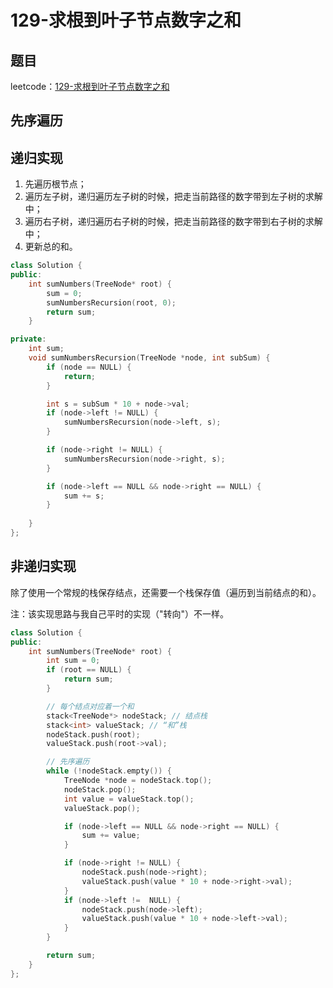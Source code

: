# 129-求根到叶子节点数字之和

## 题目

leetcode：[129-求根到叶子节点数字之和](https://leetcode-cn.com/problems/sum-root-to-leaf-numbers/)

## 先序遍历

## 递归实现

1. 先遍历根节点；
2. 遍历左子树，递归遍历左子树的时候，把走当前路径的数字带到左子树的求解中；
3. 遍历右子树，递归遍历右子树的时候，把走当前路径的数字带到右子树的求解中；
4. 更新总的和。

```c++
class Solution {
public:
    int sumNumbers(TreeNode* root) {
        sum = 0;
        sumNumbersRecursion(root, 0);
        return sum;
    }

private:
    int sum;
    void sumNumbersRecursion(TreeNode *node, int subSum) {
        if (node == NULL) {
            return;
        }

        int s = subSum * 10 + node->val;
        if (node->left != NULL) {
            sumNumbersRecursion(node->left, s);
        }

        if (node->right != NULL) {
            sumNumbersRecursion(node->right, s);
        }

        if (node->left == NULL && node->right == NULL) {
            sum += s;
        }
        
    }
};
```

## 非递归实现

除了使用一个常规的栈保存结点，还需要一个栈保存值（遍历到当前结点的和）。

注：该实现思路与我自己平时的实现（"转向"）不一样。

```c++
class Solution {
public:
    int sumNumbers(TreeNode* root) {
        int sum = 0;
        if (root == NULL) {
            return sum;
        }

        // 每个结点对应着一个和
        stack<TreeNode*> nodeStack; // 结点栈
        stack<int> valueStack; // “和”栈
        nodeStack.push(root);
        valueStack.push(root->val);

        // 先序遍历
        while (!nodeStack.empty()) {
            TreeNode *node = nodeStack.top();
            nodeStack.pop();
            int value = valueStack.top();
            valueStack.pop();

            if (node->left == NULL && node->right == NULL) {
                sum += value;
            }

            if (node->right != NULL) {
                nodeStack.push(node->right);
                valueStack.push(value * 10 + node->right->val);
            }
            if (node->left !=  NULL) {
                nodeStack.push(node->left);
                valueStack.push(value * 10 + node->left->val);
            }
        }

        return sum;
    }
};
```

